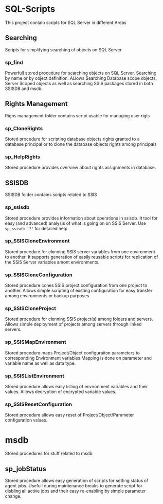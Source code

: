 # SQL-Scripts
This project contain scripts for SQL Server in different Areas

## Searching
Scripts for simplifying searching of objects on SQL Server

### sp_find
Powerfull stored procedure for searching objects on SQL Server. Searching by name or by object definition. ALlows Searching Database scope objects, Server Scoped objects as well as searching SSIS packages stored in both SSISDB and msdb.

## Rights Management
Righs management folder contains script usable for managing user rigts

### sp_CloneRights
Stored procedure for scripting database objects rights granted to a database principal or to clone the database objects rights among principals

### sp_HelpRights
Stored procedure provides overview about rights assignments in database.

## SSISDB
SSISDB folder contains scripts related to SSIS

### sp_ssisdb
Stored procedure provides information about operations in ssisdb.
It tool for easy (and advanced) analysis of what is going on on SSIS Server.
Use `sp_ssisdb '?'` for detailed help

### sp_SSISCloneEnvironment
Stored procedure for clonning SSIS server variables from one environment to another. It supports generation of easily reusable scripts for replication of the SSIS Server variables amont environments.

### sp_SSISCloneConfiguration
Stored procedure cones SSIS project configuration from one project to another.
Allows simple scripting of exsting configuration for easy transfer among environments or backup purposes

### sp_SSISCloneProject
Stored procedure for clonning SSIS project(s) among folders and servers.
Allows simple deployment of projects among servers through linked servers.

### sp_SSISMapEnvironment
Stored procedure maps Project/Object configuraiton parameters to corresponding Environment variables
Mapping is done on parameter and variable name as well as data type.

### sp_SSISListEnvironment
Stored procedure allows easy listing of environment variables and their values.
Allows decryption of encrypted variable values.

### sp_SSISResetConfiguration
Stored procedure allows easy reset of Project/Object/Parameter configuration values.

# msdb
Stored procedures for stuff related to msdb

## sp_jobStatus
Stored procedure allows easy generation of scripts for setting status of agent jobs. 
Usefull during maintenance breaks to generate script for disbling all active jobs and their easy re-enabling by simple parameter change.
